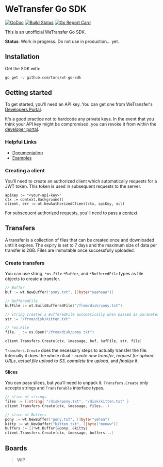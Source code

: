 # WeTransfer Go SDK
[![GoDoc](https://godoc.org/github.com/tors/wt-go-sdk/wt?status.svg)](https://godoc.org/github.com/tors/wt-go-sdk/wt) [![Build Status](https://travis-ci.org/tors/wt-go-sdk.svg?branch=master)](https://travis-ci.org/tors/wt-go-sdk) [![Go Report Card](https://goreportcard.com/badge/github.com/tors/wt-go-sdk)](https://goreportcard.com/report/github.com/tors/wt-go-sdk)

This is an unofficial WeTransfer Go SDK.

**Status**: Work in progress. Do not use in production... yet.

## Installation

Get the SDK with:

```bash
go get -v github.com/tors/wt-go-sdk
```

## Getting started

To get started, you'll need an API key. You can get one from WeTransfer's
[Developers Portal](https://developers.wetransfer.com/).

It's a good practice not to hardcode any private keys. In the event that you
think your API key might be compromised, you can revoke it from within the
[developer portal](https://developers.wetransfer.com/).

### Helpful Links
- [Documentation](https://godoc.org/github.com/tors/wt-go-sdk/wt)
- [Examples](https://github.com/tors/wt-go-sdk/tree/master/example)

### Creating a client

You'll need to create an authorized client which automatically requests for a
JWT token. This token is used in subsequent requests to the server.

```
apiKey := "<your-api-key>"
ctx := context.Background()
client, err := wt.NewAuthorizedClient(ctx, apiKey, nil)
```

For subsequent authorized requests, you'll need to pass a
[context](https://golang.org/pkg/context).

## Transfers

A transfer is a collection of files that can be created once and downloaded
until it expires. The expiry is set to 7 days and the maximum size of data per
transfer is 2GB. Files are immutable once successfully uploaded.

### Create transfers

You can use string, `*os.File` `*Buffer`, and `*BufferedFile` types as file
objects to create a transfer.

```go
// Buffer
buf := wt.NewBuffer("pony.txt", []byte("yeehaaa"))

// BufferedFile
bufFile := wt.BuildBufferedFile("/from/disk/pony.txt")

// string creates a BufferedFile automatically when passed as parameter
str := "/from/disk/kitten.txt"

// *os.File
file, _ := os.Open("/from/disk/pony.txt")

client.Transfers.Create(ctx, &message, buf, bufFile, str, file)
```

`Transfers.Create` does the necessary steps to actually transfer the file.
Internally it does the whole ritual - _create new transfer_, _request for upload
URLs_, _actual file upload to S3_, _complete the upload_, and _finalize_ it.

#### Slices

You can pass slices, but you'll need to unpack it. `Transfers.Create` only
accepts strings and `Transferable` interface types.

```go
// slice of strings
files := []string{ "/disk/pony.txt", "/disk/kitten.txt" }
client.Transfers.Create(ctx, &message, files...)

// slice of Buffers
pony := wt.NewBuffer("pony.txt", []byte("yehaa")
kitty := wt.NewBuffer("kitten.txt", []byte("meoww"))
buffers := []*wt.Buffer{&pony, &kitty}
client.Transfers.Create(ctx, &message, buffers...)
```

## Boards
> WIP
